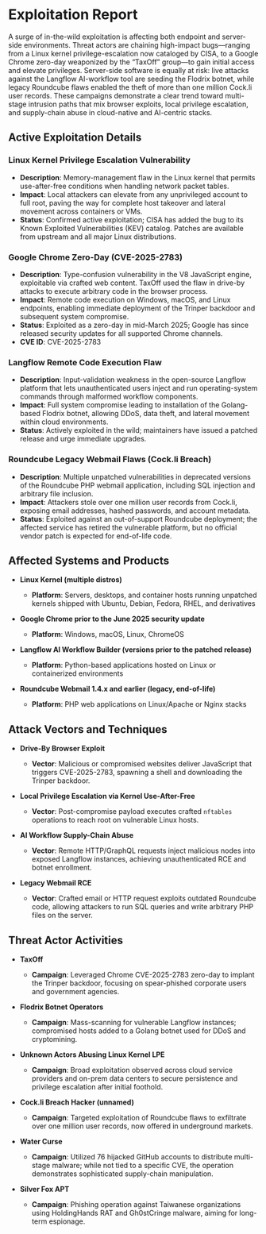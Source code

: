 # Exploitation Report  

A surge of in-the-wild exploitation is affecting both endpoint and server-side environments. Threat actors are chaining high-impact bugs—ranging from a Linux kernel privilege-escalation now cataloged by CISA, to a Google Chrome zero-day weaponized by the “TaxOff” group—to gain initial access and elevate privileges. Server-side software is equally at risk: live attacks against the Langflow AI-workflow tool are seeding the Flodrix botnet, while legacy Roundcube flaws enabled the theft of more than one million Cock.li user records. These campaigns demonstrate a clear trend toward multi-stage intrusion paths that mix browser exploits, local privilege escalation, and supply-chain abuse in cloud-native and AI-centric stacks.

## Active Exploitation Details  

### Linux Kernel Privilege Escalation Vulnerability  
- **Description**: Memory-management flaw in the Linux kernel that permits use-after-free conditions when handling network packet tables.  
- **Impact**: Local attackers can elevate from any unprivileged account to full root, paving the way for complete host takeover and lateral movement across containers or VMs.  
- **Status**: Confirmed active exploitation; CISA has added the bug to its Known Exploited Vulnerabilities (KEV) catalog. Patches are available from upstream and all major Linux distributions.  

### Google Chrome Zero-Day (CVE-2025-2783)  
- **Description**: Type-confusion vulnerability in the V8 JavaScript engine, exploitable via crafted web content. TaxOff used the flaw in drive-by attacks to execute arbitrary code in the browser process.  
- **Impact**: Remote code execution on Windows, macOS, and Linux endpoints, enabling immediate deployment of the Trinper backdoor and subsequent system compromise.  
- **Status**: Exploited as a zero-day in mid-March 2025; Google has since released security updates for all supported Chrome channels.  
- **CVE ID**: CVE-2025-2783  

### Langflow Remote Code Execution Flaw  
- **Description**: Input-validation weakness in the open-source Langflow platform that lets unauthenticated users inject and run operating-system commands through malformed workflow components.  
- **Impact**: Full system compromise leading to installation of the Golang-based Flodrix botnet, allowing DDoS, data theft, and lateral movement within cloud environments.  
- **Status**: Actively exploited in the wild; maintainers have issued a patched release and urge immediate upgrades.  

### Roundcube Legacy Webmail Flaws (Cock.li Breach)  
- **Description**: Multiple unpatched vulnerabilities in deprecated versions of the Roundcube PHP webmail application, including SQL injection and arbitrary file inclusion.  
- **Impact**: Attackers stole over one million user records from Cock.li, exposing email addresses, hashed passwords, and account metadata.  
- **Status**: Exploited against an out-of-support Roundcube deployment; the affected service has retired the vulnerable platform, but no official vendor patch is expected for end-of-life code.  

## Affected Systems and Products  

- **Linux Kernel (multiple distros)**  
  - **Platform**: Servers, desktops, and container hosts running unpatched kernels shipped with Ubuntu, Debian, Fedora, RHEL, and derivatives  

- **Google Chrome prior to the June 2025 security update**  
  - **Platform**: Windows, macOS, Linux, ChromeOS  

- **Langflow AI Workflow Builder (versions prior to the patched release)**  
  - **Platform**: Python-based applications hosted on Linux or containerized environments  

- **Roundcube Webmail 1.4.x and earlier (legacy, end-of-life)**  
  - **Platform**: PHP web applications on Linux/Apache or Nginx stacks  

## Attack Vectors and Techniques  

- **Drive-By Browser Exploit**  
  - **Vector**: Malicious or compromised websites deliver JavaScript that triggers CVE-2025-2783, spawning a shell and downloading the Trinper backdoor.  

- **Local Privilege Escalation via Kernel Use-After-Free**  
  - **Vector**: Post-compromise payload executes crafted `nftables` operations to reach root on vulnerable Linux hosts.  

- **AI Workflow Supply-Chain Abuse**  
  - **Vector**: Remote HTTP/GraphQL requests inject malicious nodes into exposed Langflow instances, achieving unauthenticated RCE and botnet enrollment.  

- **Legacy Webmail RCE**  
  - **Vector**: Crafted email or HTTP request exploits outdated Roundcube code, allowing attackers to run SQL queries and write arbitrary PHP files on the server.  

## Threat Actor Activities  

- **TaxOff**  
  - **Campaign**: Leveraged Chrome CVE-2025-2783 zero-day to implant the Trinper backdoor, focusing on spear-phished corporate users and government agencies.  

- **Flodrix Botnet Operators**  
  - **Campaign**: Mass-scanning for vulnerable Langflow instances; compromised hosts added to a Golang botnet used for DDoS and cryptomining.  

- **Unknown Actors Abusing Linux Kernel LPE**  
  - **Campaign**: Broad exploitation observed across cloud service providers and on-prem data centers to secure persistence and privilege escalation after initial foothold.  

- **Cock.li Breach Hacker (unnamed)**  
  - **Campaign**: Targeted exploitation of Roundcube flaws to exfiltrate over one million user records, now offered in underground markets.  

- **Water Curse**  
  - **Campaign**: Utilized 76 hijacked GitHub accounts to distribute multi-stage malware; while not tied to a specific CVE, the operation demonstrates sophisticated supply-chain manipulation.  

- **Silver Fox APT**  
  - **Campaign**: Phishing operation against Taiwanese organizations using HoldingHands RAT and Gh0stCringe malware, aiming for long-term espionage.